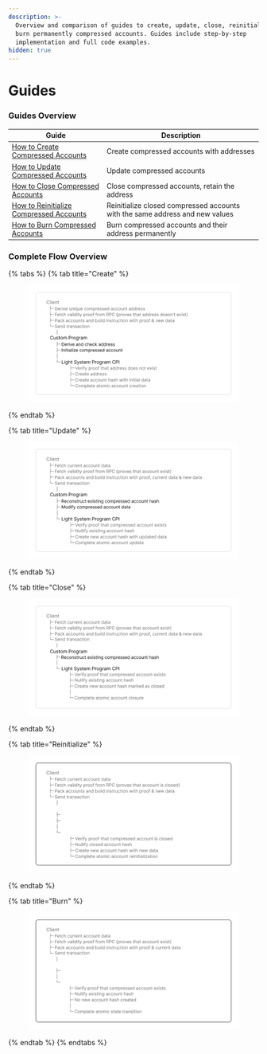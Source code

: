 ```yaml
---
description: >-
  Overview and comparison of guides to create, update, close, reinitialize, and
  burn permanently compressed accounts. Guides include step-by-step
  implementation and full code examples.
hidden: true
---
```


# Guides

### Guides Overview <a href="#subsection-jvtgde75u" id="subsection-jvtgde75u"></a>

| Guide                                                                                 | Description                                                                  |
| ------------------------------------------------------------------------------------- | ---------------------------------------------------------------------------- |
| [How to Create Compressed Accounts](how-to-create-compressed-accounts.md)             | Create compressed accounts with addresses                                    |
| [How to Update Compressed Accounts](how-to-update-compressed-accounts.md)             | Update compressed accounts                                                   |
| [How to Close Compressed Accounts](how-to-close-compressed-accounts.md)               | Close compressed accounts, retain the address                                |
| [How to Reinitialize Compressed Accounts](how-to-reinitialize-compressed-accounts.md) | Reinitialize closed compressed accounts with the same address and new values |
| [How to Burn Compressed Accounts](how-to-burn-compressed-accounts.md)                 | Burn compressed accounts and their address permanently                       |

### Complete Flow Overview

{% tabs %}
{% tab title="Create" %}
<figure><picture><source srcset="../../.gitbook/assets/Untitled.png" media="(prefers-color-scheme: dark)"><img src="../../.gitbook/assets/image (22).png" alt=""></picture><figcaption></figcaption></figure>
{% endtab %}

{% tab title="Update" %}
<figure><picture><source srcset="../../.gitbook/assets/Untitled (1).png" media="(prefers-color-scheme: dark)"><img src="../../.gitbook/assets/image (20).png" alt=""></picture><figcaption></figcaption></figure>
{% endtab %}

{% tab title="Close" %}
<figure><picture><source srcset="../../.gitbook/assets/Untitled (4).png" media="(prefers-color-scheme: dark)"><img src="../../.gitbook/assets/image (23).png" alt=""></picture><figcaption></figcaption></figure>
{% endtab %}

{% tab title="Reinitialize" %}
<figure><img src="../../.gitbook/assets/Untitled (5).png" alt=""><figcaption></figcaption></figure>
{% endtab %}

{% tab title="Burn" %}
<figure><img src="../../.gitbook/assets/Untitled (6).png" alt=""><figcaption></figcaption></figure>
{% endtab %}
{% endtabs %}
